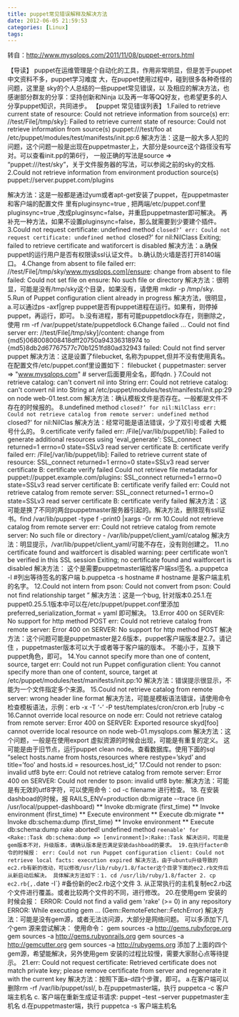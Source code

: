 ```yaml
---
title: puppet常见错误解释及解决方法
date: 2012-06-05 21:59:53
categories: [Linux]
tags: 
---
```

转自：<a href="http://www.mysqlops.com/2011/11/08/puppet-errors.html" title="http://www.mysqlops.com/2011/11/08/puppet-errors.html" target="_blank">http://www.mysqlops.com/2011/11/08/puppet-errors.html</a>

【导读】
puppet在运维管理是个自动化的工具，作用非常明显，但是苦于puppet 中文资料不多，puppet学习难度
大，在puppet使用过程中，碰到很多各种奇怪的问题，这里是 sky的个人总结的一些puppet常见错误，以
及相应的解决方法，也感谢部分群友的分享：坚持创新和Ninja
以及再一年等QQ好友，也希望更多的人分享puppet知识，共同进步。
【puppet 常见错误列表】
1.Failed to retrieve current state of resource: Could not retrieve information from source(s)
err: //test/File[/tmp/sky]: Failed to retrieve current state of resource: Could not retrieve information from source(s) puppet:///test/foo at /etc/puppet/modules/test/manifests/init.pp:6
解决方法：这是一般大多人犯的问题，这个问题一般是出现在puppetmaster上，大部分是source这个路径没有写对。可以查看init.pp的第6行，
一般正确的写法是source => “puppet:///test/sky”，关于文件服务器的写法，可以参阅之前的sky的文档.
2.Could not retrieve information from environment production source(s) puppet://server.puppet.com/plugins
 
解决方法：这是一般都是通过yum或者apt-get安装了puppet，在puppetmaster和客户端的配置文件 里有pluginsync=true ,
把两端/etc/puppet.conf里pluginsync=true ,改成pluginsync=false，并重启puppetmaster即可解决。
再补充一种方法，如果不设置pluginsync=false，那么就需要到少要建个插件。
3.Could not request certificate: undefined method `closed?’
err: Could not request certificate: undefined method `closed?' for nil:NilClass Exiting;
failed to retrieve certificate and watiforcert is disabled
解决方法：a.确保puppet的运行用户是否有权限读ssl认证文件。
b.确认防火墙是否打开8140端口。
4.Change from absent to file failed
err: //test/File[/tmp/sky/www.mysqlops.com]/ensure: change from absent to file failed: Could not set file on ensure: No such file or directory 
解决方法：很明显，可能是没有/tmp/sky这个目录，如果没有，请使用 mkdir -p /tmp/sky.
5.Run of Puppet configuration client already in progress
解决方法，很明显，a.可以通过ps -axf|grep puppet是否有puppet进程在运行。如果有，则停掉puppet，再运行，即可。
b.没有进程，那有可能puppetdlock存在，则删除之，使用 rm -rf /var/puppet/state/puppetdlock
6.Change failed ... Could not find server
err: //test/File[/tmp/sky]/content: change from {md5}068008008418dff20750a94336318974 to {md5}8db2d67767577c70b1251fd80ad32943 failed: Could not find server puppet
解决方法：这是设置了filebucket, 名称为puppet,但并不没有使用真名。在配置文件/etc/puppet.conf里设置如下：
filebucket {
puppetmaster: server => "www.mysqlops.com" # server后面要用全名，即fqdn.
}
7.Could not retrieve catalog: can't convert nil into String
err: Could not retrieve catalog: can't convert nil into String at /etc/puppet/modules/test/manifests/init.pp:29 on node web-01.test.com
解决方法：确认模板文件是否存在。一般都是文件不存在的时候报的。
8.undefined method `closed?’ for nil:NilClass
err: Could not retrieve catalog from remote server: undefined method `closed?' for nil:NilClas
解决方法：经常可能是语法错误，少了双引号或者 大概号什么的。
9.certificate verify failed
err: /File[/var/lib/puppet/lib]: Failed to generate additional resources using 'eval_generate': SSL_connect returned=1 errno=0 state=SSLv3 read server certificate B: certificate verify failed
err: /File[/var/lib/puppet/lib]: Failed to retrieve current state of resource: SSL_connect returned=1 errno=0 state=SSLv3 read server certificate B: certificate verify failed Could not retrieve file metadata for puppet://puppet.example.com/plugins: SSL_connect returned=1 errno=0 state=SSLv3 read server certificate B: certificate verify failed
err: Could not retrieve catalog from remote server: SSL_connect returned=1 errno=0 state=SSLv3 read server certificate B: certificate verify failed
解决方法：这可能是换了不同的两台puppetmaster服务器引起的。解决方法，删除现有ssl证书。find /var/lib/puppet -type f -print0 |xargs -0r rm
10.Could not retrieve catalog from remote server
err: Could not retrieve catalog from remote server: No such file or directory - /var/lib/puppet/client_yaml/catalog
解决方法：明显提示，/var/lib/puppet/client_yaml/可能不存在，没有则创建之。
11.no certificate found and waitforcert is disabled
warning: peer certificate won’t be verified in this SSL session
Exiting; no certificate found and waitforcert is disabled
解决方法：    这个是需要puppetmaster端给客户端ssl签名.
a.puppetca -l #列出等待签名的客户端
b.puppetca -s hostname # hostname 是客户端主机的名字。
12.Could not intern from pson: Could not convert from pson: Could not find relationship target ”
解决方法：这是一个bug, 针对版本0.25.1.在puppet0.25.5.1版本中可以在/etc/puppet/puppet.conf里添加
preferred_serialization_format = yaml 即可解决。
13.Error 400 on SERVER: No support for http method POST
err: Could not retrieve catalog from remote server: Error 400 on SERVER: No support for http method POST
解决方法：这个问题可能是puppetmaster是2.6版本，puppet客户端版本是2.7。请记住 ，puppetmaster版本可以大于或者等于客户端的版本。
不能小于，互换下puppet角色，即可。
14.You cannot specify more than one of content, source, target
err: Could not run Puppet configuration client: You cannot specify more than one of content, source, target at /etc/puppet/modules/test/manifests/init.pp:10
解决方法：错误提示很显示，不能为一个文件指定多个来源。
15.Could not retrieve catalog from remote server: wrong header line format
解决方法，可能是模板语法错误，请使用命令检查模板语法，示例：erb -x -T ‘-’ -P  test/templates/cron/cron.erb  |ruby -c
16.Cannot override local resource on node
err: Could not retrieve catalog from remote server: Error 400 on SERVER: Exported resource skyd[foo] cannot override local resource on node web-01.mysqlops.com
解决方法：这个问题，一般是在使用export 虚拟资源的时候会出现，可能是有重复的定义。
这可能是由于旧节点，运行puppet clean node。查看数据库。使用下面的sql
“select hosts.name from hosts,resources where restype=’skyd’ and title=’foo’ and hosts.id = resources.host_id;”
17.Could not render to pson: invalid utf8 byte
err: Could not retrieve catalog from remote server: Error 400 on SERVER: Could not render to pson: invalid utf8 byte:
解决方法：可能是有无效的utf8字符，可以使用命令：od -c filename 进行检查。
18. 在安装dashboad的时候，报
RAILS_ENV=production db:migrate --trace
(in /usr/local/puppet-dashboard)
** Invoke db:migrate (first_time)
** Invoke environment (first_time)
** Execute environment
** Execute db:migrate
** Invoke db:schema:dump (first_time)
** Invoke environment
** Execute db:schema:dump
rake aborted!
undefined method `reenable' for <Rake::Task db:schema:dump => [environment]>:Rake::Task
解决访问，可能是gem版本不对，升级版本，请确认版本是否满足安装dashboad的要求。
19.在执行facter命令的时候报：
err: Could not run Puppet configuration client: Could not retrieve local facts: execution expired
解决方法，由于ubuntu升级导致的ec2.rb有新的改动，可以修改/usr/lib/ruby/1.8/facter这个目录下面的ec2.rb文件后从新启动后解决。
具体解决方法如下：1. cd /usr/lib/ruby/1.8/facter
                2. cp ec2.rb{,.`date -I`} #备份新的ec2.rb这个文件
                3. 从正常执行的主机复制ec2.rb这个文件进行覆盖。或者比较两个文件的不同，进行修改。
20.在使用gem 安装的时候会报：
ERROR:  Could not find a valid gem 'rake' (>= 0) in any repository
ERROR:  While executing gem ... (Gem::RemoteFetcher::FetchError)
解决方法：可能是没有gem源，或者无法访问源，大部分是网络问题。
可以多添加下几个gem 源来尝试解决：
使用命令：
gem sources -a http://gems.rubyforge.org
gem sources -a http://gems.rubyonrails.org
gem sources -a http://gemcutter.org
gem sources -a http://rubygems.org
添加了上面的四个gem源，希望能解决，另外使用gem 安装的过程比较慢，需要大家耐心点等待提示。
21.err: Could not request certificate: Retrieved certificate does not match private key; please remove certificate from server and regenerate it with the current key
解决方法：按照下面a-d四个步骤，即可。
a.在客户端可以删除rm -rf /var/lib/puppet/ssl/,
b.在puppetmaster端，执行 puppetca -c 客户端主机名
c. 客户端在重新生成证书请求: puppet –test –server puppetmaster主机名
d.在puppetmaster端，执行 puppetca -s 客户端主机名
 